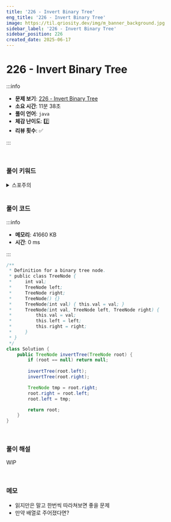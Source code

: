 ```yaml
---
title: '226 - Invert Binary Tree'
eng_title: '226 - Invert Binary Tree'
image: https://til.qriosity.dev/img/m_banner_background.jpg
sidebar_label: '226 - Invert Binary Tree'
sidebar_position: 226
created_date: 2025-06-17
---
```


# 226 - Invert Binary Tree

:::info

- **문제 보기**: [226 - Invert Binary Tree](https://leetcode.com/problems/invert-binary-tree)
- **소요 시간**: 11분 38초
- **풀이 언어**: `java`
- **체감 난이도**: 2️⃣
- **리뷰 횟수**: ✅

:::

<br />

### 풀이 키워드

<details>
<summary>스포주의</summary>

`dfs`

</details>

<br />

### 풀이 코드

:::info

- **메모리**: 41660 KB
- **시간**: 0 ms

:::

```java
/**
 * Definition for a binary tree node.
 * public class TreeNode {
 *     int val;
 *     TreeNode left;
 *     TreeNode right;
 *     TreeNode() {}
 *     TreeNode(int val) { this.val = val; }
 *     TreeNode(int val, TreeNode left, TreeNode right) {
 *         this.val = val;
 *         this.left = left;
 *         this.right = right;
 *     }
 * }
 */
class Solution {
    public TreeNode invertTree(TreeNode root) {
        if (root == null) return null;
        
        invertTree(root.left);
        invertTree(root.right);

        TreeNode tmp = root.right;
        root.right = root.left;
        root.left = tmp;

        return root;
    }
}
```

<br />

### 풀이 해설

WIP

<br />

### 메모

- 읽지만은 말고 한번씩 따라쳐보면 좋을 문제
- 만약 배열로 주어졌다면?